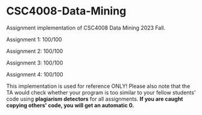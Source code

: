 # CSC4008-Data-Mining

Assignment implementation of CSC4008 Data Mining 2023 Fall.

Assignment 1: 100/100

Assignment 2: 100/100

Assignment 3: 100/100

Assignment 4: 100/100

This implementation is used for reference ONLY!  Please also note that the TA would check whether your program is too similar to your fellow students’ code using **plagiarism detectors** for all assignments. **If you are caught copying others' code, you will get an automatic 0.**
